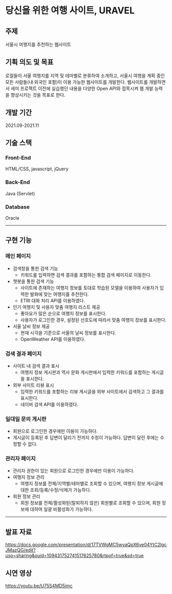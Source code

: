 # 당신을 위한 여행 사이트, URAVEL

## 주제
서울시 여행지를 추천하는 웹사이트

## 기획 의도 및 목표
로컬들이 서울 여행지를 지역 및 테마별로 분류하여 소개하고, 서울시 여행을 계획 중인 모든 사람들(내·외국인 포함)이 이용 가능한 웹사이트를 개발한다. 웹사이트를 개발하면서 세미 프로젝트 이전에 실습했던 내용을 다양한 Open API와 접목시켜 웹 개발 능력을 향상시키는 것을 목표로 한다.

## 개발 기간
2021.09-2021.11

## 기술 스택
### Front-End 
HTML/CSS, javascript, jQuery
### Back-End 
Java (Servlet)
### Database 
Oracle

---

## 구현 기능
### 메인 페이지
- 검색창을 통한 검색 기능
  - 키워드를 입력하면 검색 결과를 포함하는 통합 검색 페이지로 이동한다.
- 챗봇을 통한 검색 기능
  - 사이트에 존재하는 여행지 정보를 토대로 학습된 모델을 이용하여 사용자가 입력한 발화에 맞는 여행지를 추천한다.
  - ETRI 대화 처리 API를 이용하였다.
- 인기 여행지 및 사용자 맞춤 여행지 리스트 제공
  - 좋아요가 많은 순으로 여행지 정보를 표시한다.
  - 사용자가 로그인한 경우, 설정된 선호도에 따라서 맞춤 여행지 정보를 표시한다.
- 서울 날씨 정보 제공
  - 현재 시각을 기준으로 서울의 날씨 정보를 표시한다.
  - OpenWeather API를 이용하였다.
### 검색 결과 페이지
- 사이트 내 검색 결과 표시
  - 여행지 정보 게시판과 역사 문화 게시판에서 입력한 키워드를 포함하는 게시글을 표시한다.
- 외부 사이트 리뷰 표시
  - 입력한 키워드를 포함하는 리뷰 게시글을 외부 사이트에서 검색하고 그 결과를 표시한다.
  - 네이버 검색 API를 이용하였다.
### 일대일 문의 게시판
- 회원으로 로그인한 경우에만 이용이 가능하다.
- 게시글이 등록된 후 답변이 달리기 전까지 수정이 가능하다. 답변이 달린 후에는 수정할 수 없다.
### 관리자 페이지
- 관리자 권한이 있는 회원으로 로그인한 경우에만 이용이 가능하다.
- 여행지 정보 관리
  - 여행지 정보를 전체/지역별/테마별로 조회할 수 있으며, 여행지 정보 게시글에 대한 조회/등록/수정/삭제가 가능하다.
- 회원 정보 관리
  - 회원 정보를 전체/활성화된(탈퇴하지 않은) 회원별로 조회할 수 있으며, 회원 정보에 대하여 일괄 비활성화가 가능하다.
---

## 발표 자료
https://docs.google.com/presentation/d/17TVWgMC5wyaQpX6ve04YtC2lgcJMazQG/edit?usp=sharing&ouid=109431752741517625780&rtpof=true&sd=true

## 시연 영상
https://youtu.be/U75S4MD5imc
